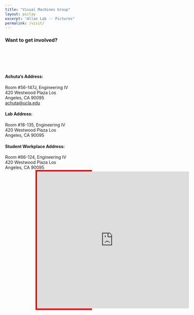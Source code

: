 ```yaml
---
title: "Visual Machines Group"
layout: piclay
excerpt: "Allan Lab -- Pictures"
permalink: /visit/
---
```


### Want to get involved?

<br> <br> <br>

<div style="width: 45%; height: auto; display: inline-block; vertical-align: top">         
   
<h4>Achuta’s Address:</h4>
Room #56-147J, Engineering IV
420 Westwood Plaza
Los Angeles, CA 90095
<a href="mailto:achuta@ucla.edu">achuta@ucla.edu</a>

<h4>Lab Address:</h4>
Room #18-135, Engineering IV
420 Westwood Plaza
Los Angeles, CA 90095

<h4>Student Workplace Address:</h4>
Room #66-124, Engineering IV
420 Westwood Plaza
Los Angeles, CA 90095

</div>

<div style="width:35%; left: 50%; display: inline-block; margin: auto; margin-left: 100px; border: 5px red solid">
   
 <iframe src="https://www.google.com/maps/embed?pb=!1m18!1m12!1m3!1d3990.8596314730903!2d-118.44603883944255!3d34.06951328311835!2m3!1f0!2f0!3f0!3m2!1i1024!2i768!4f13.1!3m3!1m2!1s0x80c2bc86217ff063%3A0x99d385184985fc0!2sEngineering+IV!5e0!3m2!1sen!2sus!4v1534269519510" width="500" height="450" frameborder="0" style="border:0" allowfullscreen></iframe>
  
</div>

<br> <br> <br> 
 

